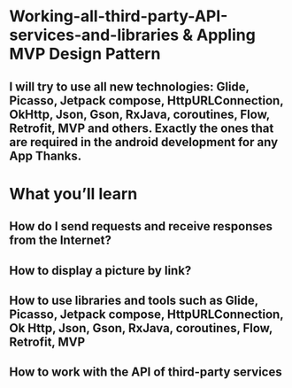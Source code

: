 # Working-all-third-party-API-services-and-libraries & Appling MVP Design Pattern

## I will try to use all new technologies: Glide, Picasso, Jetpack compose, HttpURLConnection, OkHttp, Json, Gson, RxJava, coroutines, Flow, Retrofit, MVP and others. Exactly the ones that are required in the android development for any App Thanks.


#  What you’ll learn
## How do I send requests and receive responses from the Internet?
## How to display a picture by link?
## How to use libraries and tools such as Glide, Picasso, Jetpack compose, HttpURLConnection, Ok Http, Json, Gson, RxJava, coroutines, Flow, Retrofit, MVP
## How to work with the API of third-party services
